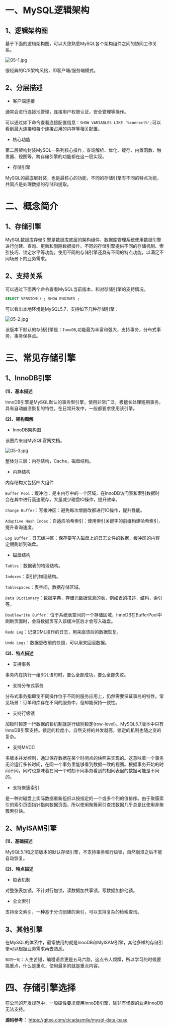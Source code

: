 # 一、MySQL逻辑架构

## 1、逻辑架构图

基于下面的逻辑架构图，可以大致熟悉MySQL各个架构组件之间的协同工作关系。

![](https://images.gitee.com/uploads/images/2022/0213/220938_bd648eb7_5064118.jpeg "05-1.jpg")

很经典的C/S架构风格，即客户端/服务端模式。

## 2、分层描述

- 客户端连接

通常会进行连接池管理，连接用户权限认证，安全管理等操作。

可以通过如下命令查看连接配置信息：`SHOW VARIABLES LIKE '%connect%';`可以看到最大连接和每个连接占用的内存等相关配置。

- 核心功能

第二层架构封装MySQL一系列核心操作，查询解析、优化、缓存、内置函数、触发器、视图等，跨存储引擎的功能都在这一层实现。

- 存储引擎

MySQL的最底层封装，也是最核心的功能，不同的存储引擎有不同的特点功能，共同点是处理数据的存储和提取。

# 二、概念简介

## 1、存储引擎

MySQL数据库存储引擎是数据库底层的架构组件，数据库管理系统使用数据引擎进行创建、查询、更新和删除数据操作。不同的存储引擎提供不同的存储机制、索引技巧、锁定水平等功能，使用不同的存储引擎还具有不同的特点功能，以满足不同场景下的业务需求。

## 2、支持关系

可以通过下面两个命令查看MySQL当前版本，和对存储引擎的支持情况。

```sql
SELECT VERSION() ; SHOW ENGINES ;
```

可以看出本地环境是MySQL5.7，支持如下几种存储引擎：

![](https://images.gitee.com/uploads/images/2022/0213/220957_82e58fe2_5064118.jpeg "05-2.jpg")

该版本下默认的存储引擎是：`InnoDB`,功能最为丰富和强大，支持事务，分布式事务，事务保存点。

# 三、常见存储引擎

## 1、InnoDB引擎

**(1)、基本描述**

InnoDB引擎是MySQL默认的事务型引擎，使用非常广泛，极擅长处理短期事务，具有自动崩溃恢复的特性，在日常开发中，一般都要求使用该引擎。

**(2)、架构图解**

- InnoDB架构图

该图片来自MySQL官网文档。

![](https://images.gitee.com/uploads/images/2022/0213/221014_ba6796c3_5064118.jpeg "05-3.jpg")

整体分三层：内存结构，Cache，磁盘结构。

- 内存结构

内存结构又包括四大组件

`Buffer Pool`：缓冲池：是主内存中的一个区域，在InnoDB访问表和索引数据时会在其中进行高速缓存，大量减少磁盘IO操作，提升效率。

`Change Buffer`：写缓冲区：避免每次增删改都进行IO操作，提升性能。

`Adaptive Hash Index`：自适应哈希索引：使用索引关键字的前缀构建哈希索引，提升查询速度。

`Log Buffer`：日志缓冲区：保存要写入磁盘上的日志文件的数据，缓冲区的内容定期刷新到磁盘。

- 磁盘结构

`Tables`：数据表的物理结构。

`Indexes`：索引的物理结构。

`Tablespaces`：表空间，数据存储区域。

`Data Dictionary`：数据字典，存储元数据信息的表，例如表的描述，结构，索引等。

`Doublewrite Buffer`：位于系统表空间的一个存储区域，InnoDB在BufferPool中刷新页面时，会将数据页写入该缓冲区后才会写入磁盘。

`Redo Log`：记录DML操作的日志，用来崩溃后的数据恢复。

`Undo Logs`：数据更改前的快照，可以用来回滚数据。

**(3)、特点描述**

- 支持事务

事务内在执行一组SQL语句时，要么全部成功，要么全部失败。

- 支持分布式事务

分布式事务指即使不同操作位于不同的服务应用上，仍然需要保证事务的特性。常见场景：订单和库存在不同的服务中，但却能保持一致性。

- 支持行级锁

加锁时锁定一行数据的锁机制就是行级别锁定(row-level)。MySQL5.7版本中只有InnoDB引擎支持。锁定的粒度小，自然支持的并发就高，锁定的机制也随之变的复杂。

- 支持MVCC

多版本并发控制，通过保存数据在某个时间点的快照来实现的。这意味着一个事务无论运行多长时间，在同一个事务里能够看到数据一致的视图。根据事务开始的时间不同，同时也意味着在同一个时刻不同事务看到的相同表里的数据可能是不同的。

- 支持聚簇索引

是一种对磁盘上实际数据重新组织以按指定的一个或多个列的值排序。由于聚簇索引的索引页面指针指向数据页面，所以使用聚簇索引查找数据几乎总是比使用非聚簇索引快。

## 2、MyISAM引擎

**(1)、基础描述**

MySQL5.1和之前版本的默认存储引擎，不支持事务和行级锁，自然崩溃之后不能自动恢复。

**(2)、特点描述**

- 锁表机制

对整张表加锁，不针对行加锁，读数据加共享锁，写数据加排他锁。

- 全文索引

支持全文索引，一种基于分词创建的索引，可以支持复杂的检索查询。

## 3、其他引擎

在MySQL的体系中，最常使用的就是InnoDB和MyISAM引擎，其他多样的存储引擎可以根据业务需求再去熟悉。

`絮叨一句`：人生苦短，编程语言更是五马六路，这点令人烦躁，所以学习的时候要挑重点，什么是重点，使用最多的就是重点内容。

# 四、存储引擎选择

在公司的开发规范中，一般硬性要求使用InnoDB引擎，除非有怪癖的业务InnoDB无法支持。

**源码参考：** https://gitee.com/cicadasmile/mysql-data-base